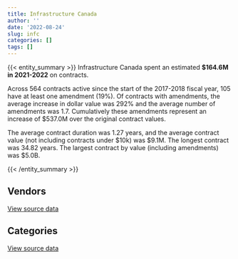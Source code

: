 ```yaml
---
title: Infrastructure Canada
author: ''
date: '2022-08-24'
slug: infc
categories: []
tags: []
---
```


<script src="/rmarkdown-libs/htmlwidgets/htmlwidgets.js"></script>
<link href="/rmarkdown-libs/datatables-css/datatables-crosstalk.css" rel="stylesheet" />
<script src="/rmarkdown-libs/datatables-binding/datatables.js"></script>
<script src="/rmarkdown-libs/jquery/jquery-3.6.0.min.js"></script>
<link href="/rmarkdown-libs/dt-core-bootstrap/css/dataTables.bootstrap.min.css" rel="stylesheet" />
<link href="/rmarkdown-libs/dt-core-bootstrap/css/dataTables.bootstrap.extra.css" rel="stylesheet" />
<script src="/rmarkdown-libs/dt-core-bootstrap/js/jquery.dataTables.min.js"></script>
<script src="/rmarkdown-libs/dt-core-bootstrap/js/dataTables.bootstrap.min.js"></script>
<link href="/rmarkdown-libs/crosstalk/css/crosstalk.min.css" rel="stylesheet" />
<script src="/rmarkdown-libs/crosstalk/js/crosstalk.min.js"></script>
<script src="/rmarkdown-libs/htmlwidgets/htmlwidgets.js"></script>
<link href="/rmarkdown-libs/datatables-css/datatables-crosstalk.css" rel="stylesheet" />
<script src="/rmarkdown-libs/datatables-binding/datatables.js"></script>
<script src="/rmarkdown-libs/jquery/jquery-3.6.0.min.js"></script>
<link href="/rmarkdown-libs/dt-core-bootstrap/css/dataTables.bootstrap.min.css" rel="stylesheet" />
<link href="/rmarkdown-libs/dt-core-bootstrap/css/dataTables.bootstrap.extra.css" rel="stylesheet" />
<script src="/rmarkdown-libs/dt-core-bootstrap/js/jquery.dataTables.min.js"></script>
<script src="/rmarkdown-libs/dt-core-bootstrap/js/dataTables.bootstrap.min.js"></script>
<link href="/rmarkdown-libs/crosstalk/css/crosstalk.min.css" rel="stylesheet" />
<script src="/rmarkdown-libs/crosstalk/js/crosstalk.min.js"></script>

{{< entity_summary >}}
Infrastructure Canada spent an estimated **\$164.6M in 2021-2022** on contracts.

Across 564 contracts active since the start of the 2017-2018 fiscal year, 105 have at least one amendment (19%). Of contracts with amendments, the average increase in dollar value was 292% and the average number of amendments was 1.7. Cumulatively these amendments represent an increase of \$537.0M over the original contract values.

The average contract duration was 1.27 years, and the average contract value (not including contracts under \$10k) was \$9.1M. The longest contract was 34.82 years. The largest contract by value (including amendments) was \$5.0B.

{{< /entity_summary >}}

## Vendors

<div id="htmlwidget-1" style="width:100%;height:auto;" class="datatables html-widget"></div>
<script type="application/json" data-for="htmlwidget-1">{"x":{"style":"bootstrap","filter":"none","vertical":false,"data":[["<a href=\"/vendors/acme_future_security_controls/\">ACME FUTURE SECURITY CONTROLS<\/a>","<a href=\"/vendors/acosys_consulting_services/\">ACOSYS CONSULTING SERVICES<\/a>","<a href=\"/vendors/advanced_business_interiors/\">ADVANCED BUSINESS INTERIORS<\/a>","<a href=\"/vendors/advanced_chippewa_technologies/\">ADVANCED CHIPPEWA TECHNOLOGIES<\/a>","<a href=\"/vendors/altis_human_resources/\">ALTIS HUMAN RESOURCES<\/a>","<a href=\"/vendors/applied_electonics/\">APPLIED ELECTONICS<\/a>","<a href=\"/vendors/artemp_personnel_services/\">ARTEMP PERSONNEL SERVICES<\/a>","<a href=\"/vendors/arup_canada/\">ARUP CANADA<\/a>","<a href=\"/vendors/avi_spl_canada/\">AVI SPL CANADA<\/a>","<a href=\"/vendors/bdo_canada/\">BDO CANADA<\/a>","<a href=\"/vendors/canada_post/\">CANADA POST<\/a>","<a href=\"/vendors/canadian_corps_of_commissionaires/\">CANADIAN CORPS OF COMMISSIONAIRES<\/a>","<a href=\"/vendors/canon/\">CANON<\/a>","<a href=\"/vendors/cansel_survey_equipment/\">CANSEL SURVEY EQUIPMENT<\/a>","<a href=\"/vendors/cbci_telecom/\">CBCI TELECOM<\/a>","<a href=\"/vendors/cdw_canada/\">CDW CANADA<\/a>","<a href=\"/vendors/cedrom_sni/\">CEDROM SNI<\/a>","<a href=\"/vendors/cgi/\">CGI<\/a>","<a href=\"/vendors/charron_human_resources/\">CHARRON HUMAN RESOURCES<\/a>","<a href=\"/vendors/cima/\">CIMA<\/a>","<a href=\"/vendors/cision_canada/\">CISION CANADA<\/a>","<a href=\"/vendors/cistel_technology/\">CISTEL TECHNOLOGY<\/a>","<a href=\"/vendors/closereach/\">CLOSEREACH<\/a>","<a href=\"/vendors/cnw_group/\">CNW GROUP<\/a>","<a href=\"/vendors/colliers_project_leaders/\">COLLIERS PROJECT LEADERS<\/a>","<a href=\"/vendors/contract_community/\">CONTRACT COMMUNITY<\/a>","<a href=\"/vendors/coradix_technology_consulting/\">CORADIX TECHNOLOGY CONSULTING<\/a>","<a href=\"/vendors/cpcs_transcom/\">CPCS TRANSCOM<\/a>","<a href=\"/vendors/dalian_enterprises/\">DALIAN ENTERPRISES<\/a>","<a href=\"/vendors/dell_computer/\">DELL COMPUTER<\/a>","<a href=\"/vendors/deloitte_and_touche/\">DELOITTE AND TOUCHE<\/a>","<a href=\"/vendors/donna_cona/\">DONNA CONA<\/a>","<a href=\"/vendors/dynamic_personnel_consultants/\">DYNAMIC PERSONNEL CONSULTANTS<\/a>","<a href=\"/vendors/eagle_professional_resources/\">EAGLE PROFESSIONAL RESOURCES<\/a>","<a href=\"/vendors/ebsco_canada/\">EBSCO CANADA<\/a>","<a href=\"/vendors/ernst_young/\">ERNST YOUNG<\/a>","<a href=\"/vendors/esri/\">ESRI<\/a>","<a href=\"/vendors/evaluation_personnel_selection/\">EVALUATION PERSONNEL SELECTION<\/a>","<a href=\"/vendors/excel_human_resources/\">EXCEL HUMAN RESOURCES<\/a>","<a href=\"/vendors/fmc_professionals/\">FMC PROFESSIONALS<\/a>","<a href=\"/vendors/gartner/\">GARTNER<\/a>","<a href=\"/vendors/gc_strategies/\">GC STRATEGIES<\/a>","<a href=\"/vendors/golder_associates/\">GOLDER ASSOCIATES<\/a>","<a href=\"/vendors/goss_gilroy/\">GOSS GILROY<\/a>","<a href=\"/vendors/graybridge_international_consulting/\">GRAYBRIDGE INTERNATIONAL CONSULTING<\/a>","<a href=\"/vendors/hypertec/\">HYPERTEC<\/a>","<a href=\"/vendors/ibiska_telecom/\">IBISKA TELECOM<\/a>","<a href=\"/vendors/ibm_canada/\">IBM CANADA<\/a>","<a href=\"/vendors/info_tech_research_group/\">INFO TECH RESEARCH GROUP<\/a>","<a href=\"/vendors/iron_mountain/\">IRON MOUNTAIN<\/a>","<a href=\"/vendors/kpmg/\">KPMG<\/a>","<a href=\"/vendors/leo_pisces_services_group/\">LEO PISCES SERVICES GROUP<\/a>","<a href=\"/vendors/lumina_it/\">LUMINA IT<\/a>","<a href=\"/vendors/maplesoft_consulting/\">MAPLESOFT CONSULTING<\/a>","<a href=\"/vendors/maverin/\">MAVERIN<\/a>","<a href=\"/vendors/mdos_consulting/\">MDOS CONSULTING<\/a>","<a href=\"/vendors/media_q/\">MEDIA Q<\/a>","<a href=\"/vendors/microsoft_canada/\">MICROSOFT CANADA<\/a>","<a href=\"/vendors/mnp/\">MNP<\/a>","<a href=\"/vendors/national_arts_centre/\">NATIONAL ARTS CENTRE<\/a>","<a href=\"/vendors/nations_translation_group/\">NATIONS TRANSLATION GROUP<\/a>","<a href=\"/vendors/newfound_recruiting/\">NEWFOUND RECRUITING<\/a>","<a href=\"/vendors/nisha_techonologies/\">NISHA TECHONOLOGIES<\/a>","<a href=\"/vendors/oproma/\">OPROMA<\/a>","<a href=\"/vendors/oracle_canada/\">ORACLE CANADA<\/a>","<a href=\"/vendors/pra/\">PRA<\/a>","<a href=\"/vendors/printers_plus/\">PRINTERS PLUS<\/a>","<a href=\"/vendors/proquest/\">PROQUEST<\/a>","<a href=\"/vendors/qmr/\">QMR<\/a>","<a href=\"/vendors/raymond_chabot_grant_thornton/\">RAYMOND CHABOT GRANT THORNTON<\/a>","<a href=\"/vendors/salesforce_canada/\">SALESFORCE CANADA<\/a>","<a href=\"/vendors/shi_canada/\">SHI CANADA<\/a>","<a href=\"/vendors/si_systems/\">SI SYSTEMS<\/a>","<a href=\"/vendors/signature_sur_le_saint_laurent/\">SIGNATURE SUR LE SAINT LAURENT<\/a>","<a href=\"/vendors/simplex_grinnell/\">SIMPLEX GRINNELL<\/a>","<a href=\"/vendors/softchoice/\">SOFTCHOICE<\/a>","<a href=\"/vendors/stratos/\">STRATOS<\/a>","<a href=\"/vendors/systemscope/\">SYSTEMSCOPE<\/a>","<a href=\"/vendors/teknion/\">TEKNION<\/a>","<a href=\"/vendors/teksystems_canada/\">TEKSYSTEMS CANADA<\/a>","<a href=\"/vendors/tetra_tech/\">TETRA TECH<\/a>","<a href=\"/vendors/the_aim_group/\">THE AIM GROUP<\/a>","<a href=\"/vendors/the_right_door_consulting/\">THE RIGHT DOOR CONSULTING<\/a>","<a href=\"/vendors/trm_technologies/\">TRM TECHNOLOGIES<\/a>","<a href=\"/vendors/turtle_island_staffing/\">TURTLE ISLAND STAFFING<\/a>","<a href=\"/vendors/university_of_ottawa/\">UNIVERSITY OF OTTAWA<\/a>","<a href=\"/vendors/wolters_kluwer/\">WOLTERS KLUWER<\/a>","<a href=\"/vendors/wsp/\">WSP<\/a>","<a href=\"/vendors/xerox/\">XEROX<\/a>"],[65121.02,null,30940.35,14119.46,264690.43,null,null,3161386.05,null,13779.22,null,154528.3,109660.39,181.93,174780.63,22341.59,58333.15,3949589.6,null,null,null,null,121472.61,29529.27,null,5239.95,2371739.94,null,34025.26,null,194571.08,null,61345.01,16919.18,31270.72,null,null,6276.67,127943.91,108667.35,288277.23,403867.24,56258.45,144719.3,361391.19,null,null,118787.51,36580.35,4628.77,960500,null,38522.93,28250,0,444542.66,12139.19,88592.72,null,null,null,181442.16,1419004.68,124945.12,84016.31,null,null,null,45510.75,244911.72,null,null,27838.36,144499818.41,99654.25,52411.2,null,178992,46664.17,null,39713.74,99076.21,107668.85,62983.92,9750.7,null,15896.23,null,14094.56],[72857.82,null,399262.32,16127.71,371841.41,null,null,3170047.38,null,null,null,220102.48,194735.11,87.36,15503.84,null,62721.51,3960410.39,null,10316.86,null,null,198477.58,29610.18,null,5254.3,2365705.81,40579,null,null,28198.64,58911.59,40236.67,null,111401.95,53763.78,24365.63,19371.43,455421.75,null,301139.86,304283.54,13717.81,null,362381.3,35897.84,null,122592.18,51399.91,4641.45,null,null,null,null,0,445760.58,12172.44,684459.26,16950,10424.25,null,132027.3,312508.14,125287.43,85696.63,null,25663.94,null,39999.99,218260.52,null,23609.99,38594.1,144895708.33,99927.27,42623.97,null,142380,null,55058.12,63196.64,126444.5,96218.93,null,null,11753.24,43.55,8059.78,14133.18],[72658.75,null,806507.88,622198.9,117896.78,null,12362.2,3161386.05,null,null,null,258535.78,194846.49,10630.74,92740.76,null,62550.14,2791764.7,null,58650.19,null,null,197935.29,29529.27,null,null,2359242.14,167849.51,null,30763.12,null,47025.91,null,null,null,60360.57,13881.5,56666.66,412651.69,null,127003.01,null,33272.39,null,361391.19,50991.25,50499.81,122257.22,51528,null,null,null,null,null,null,148586.86,12139.19,851540.97,null,null,38081.43,null,301118.28,124945.12,87410.56,31786.68,null,null,101889.49,34608.73,24227.84,10545.17,null,144499818.41,126268.13,23855.4,11041.71,221257.39,null,144854.15,88755.54,165733.33,48873.35,null,null,23898.26,null,101442.05,11760.93],[72658.75,50850,473397.22,2089250.42,14873.62,10146.27,null,2381866.2,318461.99,null,21264.37,188860.06,125707.64,10941.52,87076.23,19155.82,62550.14,null,41923,130861.74,4754.69,64406.53,197935.29,29529.27,39550,null,2359242.14,null,null,null,61573.42,89857.6,94239.18,null,null,null,36986.52,56666.66,439005.29,null,210924.62,null,66727.59,null,361391.19,108141,460339.88,122257.22,49269.24,null,90058.46,153878.53,null,null,null,null,null,1041996,null,null,27328.62,null,null,124945.12,89158.78,46166.37,23052,16125.77,125928.19,970027.84,303296.66,null,25216.07,144499818.41,107934.08,8820.58,29638.29,685006,null,387734.47,158860.92,290733.33,67748.26,null,11842.91,null,null,101442.05,2501.5]],"container":"<table class=\"table table-striped table-hover row-border order-column display\">\n  <thead>\n    <tr>\n      <th>Vendor<\/th>\n      <th>2018-2019<\/th>\n      <th>2019-2020<\/th>\n      <th>2020-2021<\/th>\n      <th>2021-2022<\/th>\n    <\/tr>\n  <\/thead>\n<\/table>","options":{"order":[[4,"desc"]],"pageLength":10,"autoWidth":true,"columnDefs":[{"targets":1,"render":"function(data, type, row, meta) {\n    return type !== 'display' ? data : DTWidget.formatCurrency(data, \"$\", 2, 3, \",\", \".\", true, null);\n  }"},{"targets":2,"render":"function(data, type, row, meta) {\n    return type !== 'display' ? data : DTWidget.formatCurrency(data, \"$\", 2, 3, \",\", \".\", true, null);\n  }"},{"targets":3,"render":"function(data, type, row, meta) {\n    return type !== 'display' ? data : DTWidget.formatCurrency(data, \"$\", 2, 3, \",\", \".\", true, null);\n  }"},{"targets":4,"render":"function(data, type, row, meta) {\n    return type !== 'display' ? data : DTWidget.formatCurrency(data, \"$\", 2, 3, \",\", \".\", true, null);\n  }"},{"width":"16%","targets":[1,2,3,4]},{"className":"dt-right","targets":[1,2,3,4]}],"orderClasses":false}},"evals":["options.columnDefs.0.render","options.columnDefs.1.render","options.columnDefs.2.render","options.columnDefs.3.render"],"jsHooks":[]}</script>
<p class="text-right">
<a href="https://github.com/GoC-Spending/contracts-data/tree/main/data/out/departments/infc/summary_by_fiscal_year_by_vendor.csv" class="source-data-link btn btn-link">View source data</a>
</p>

## Categories

<div id="htmlwidget-2" style="width:100%;height:auto;" class="datatables html-widget"></div>
<script type="application/json" data-for="htmlwidget-2">{"x":{"style":"bootstrap","filter":"none","vertical":false,"data":[["<a href=\"/categories/1_facilities_and_construction/\">Facilities and construction<\/a>","<a href=\"/categories/10_office_management/\">Office management<\/a>","<a href=\"/categories/2_professional_services/\">Professional services<\/a>","<a href=\"/categories/3_information_technology/\">Information technology<\/a>","<a href=\"/categories/5_transportation_and_logistics/\">Transportation and logistics<\/a>","<a href=\"/categories/6_industrial_products_and_services/\">Industrial products and services<\/a>","<a href=\"/categories/7_travel/\">Travel<\/a>","<a href=\"/categories/8_security_and_protection/\">Security and protection<\/a>","<a href=\"/categories/9_human_capital/\">Human capital<\/a>"],[148371703.78,179060.89,4451686.39,9928143.67,17514.14,26963.16,15886.92,292721.59,476166.5],[148801575.7,569793.81,3130086.14,9723166.2,11318.17,193181.97,19391.3,369825.61,576765.95],[148395014.02,903235.72,2947871.35,9150247.44,null,16492.93,10608.7,407849.83,379164.61],[147615494.17,911611.55,4615324.32,10651419.31,21264.37,null,null,333561.43,489875.93]],"container":"<table class=\"table table-striped table-hover row-border order-column display\">\n  <thead>\n    <tr>\n      <th>Category<\/th>\n      <th>2018-2019<\/th>\n      <th>2019-2020<\/th>\n      <th>2020-2021<\/th>\n      <th>2021-2022<\/th>\n    <\/tr>\n  <\/thead>\n<\/table>","options":{"order":[[4,"desc"]],"dom":"t","pageLength":30,"autoWidth":true,"columnDefs":[{"targets":1,"render":"function(data, type, row, meta) {\n    return type !== 'display' ? data : DTWidget.formatCurrency(data, \"$\", 2, 3, \",\", \".\", true, null);\n  }"},{"targets":2,"render":"function(data, type, row, meta) {\n    return type !== 'display' ? data : DTWidget.formatCurrency(data, \"$\", 2, 3, \",\", \".\", true, null);\n  }"},{"targets":3,"render":"function(data, type, row, meta) {\n    return type !== 'display' ? data : DTWidget.formatCurrency(data, \"$\", 2, 3, \",\", \".\", true, null);\n  }"},{"targets":4,"render":"function(data, type, row, meta) {\n    return type !== 'display' ? data : DTWidget.formatCurrency(data, \"$\", 2, 3, \",\", \".\", true, null);\n  }"},{"width":"16%","targets":[1,2,3,4]},{"className":"dt-right","targets":[1,2,3,4]}],"orderClasses":false,"lengthMenu":[10,25,30,50,100]}},"evals":["options.columnDefs.0.render","options.columnDefs.1.render","options.columnDefs.2.render","options.columnDefs.3.render"],"jsHooks":[]}</script>
<p class="text-right">
<a href="https://github.com/GoC-Spending/contracts-data/tree/main/data/out/departments/infc/summary_by_fiscal_year_by_category.csv" class="source-data-link btn btn-link">View source data</a>
</p>
